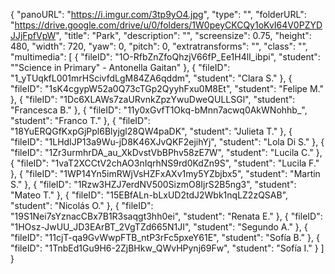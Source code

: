 {
      "panoURL": "https://i.imgur.com/3tp9yO4.jpg",
      "type": "",
      "folderURL": "https://drive.google.com/drive/u/0/folders/1W0peyCKCQy1oKvI64V0PZYDJJjFpfVpW",
      "title": "Park",
      "description": "",
      "screensize": 0.75,
      "height": 480,
      "width": 720,
      "yaw": 0,
      "pitch": 0,
      "extratransforms": "",
      "class": "",
      "multimedia": [
         {
            "fileID": "1O-RfbZnZfoQhzjV66fP_Ee1H4lI_ibpi",
            "student": "\"Science in Primary\" - Antonella Gaitan"
         },
         {
            "fileID": "1_yTUqkfL001mrHScivfdLgM84ZA6qddm",
            "student": "Clara S."
         },
         {
            "fileID": "1sK4cgypW52a0Q73cTGp2QyyhFxu0M8Et",
            "student": "Felipe M."
         },
         {
            "fileID": "1Dc6XLAWs7zaURvnkZpzYwuDweQULLSGl",
            "student": "Francesca B."
         },
         {
            "fileID": "11y0xGvfT1Okq-bMnn7acwq0AkWNohhb_",
            "student": "Franco T."
         },
         {
            "fileID": "18YuERQGfKxpGjPpl6Blyjgl28QW4paDK",
            "student": "Julieta T."
         },
         {
            "fileID": "1LHdIJP13a9Wu-jD8K46XJvQKF2ejihYj",
            "student": "Lola Di S."
         },
         {
            "fileID": "1Zr3urmhrDA_au_XkDvstVbBPhv58zE7W",
            "student": "Lucila C."
         },
         {
            "fileID": "1vaT2XCCtV2chAO3nIqrhNS9rd0KdZn9S",
            "student": "Lucila F."
         },
         {
            "fileID": "1WP14Yn5imRWjVsHZFxAXv1my5YZbjbx5",
            "student": "Martin S."
         },
         {
            "fileID": "1Rzw3HZJ7erdNV500SizmO8IjrS2B5ng3",
            "student": "Mateo T."
         },
         {
            "fileID": "15EBfALn-bLxUD2tdJ2Wbk1nqLZ2zQSAB",
            "student": "Nicolás O."
         },
         {
            "fileID": "19S1Nei7sYznacCBx7B1R3saqgt3hh0ei",
            "student": "Renata E."
         },
         {
            "fileID": "1HOsz-JwUU_JD3EArBT_2VgTZd665N1JI",
            "student": "Segundo A."
         },
         {
            "fileID": "11cjT-qa9GvWwpFTB_ntP3rFc5pxeY61E",
            "student": "Sofía B."
         },
         {
            "fileID": "1TnbEd1Gu9H6-2ZjBHkw_QWvHPynj69Fw",
            "student": "Sofía I."
         }
      ]
   }